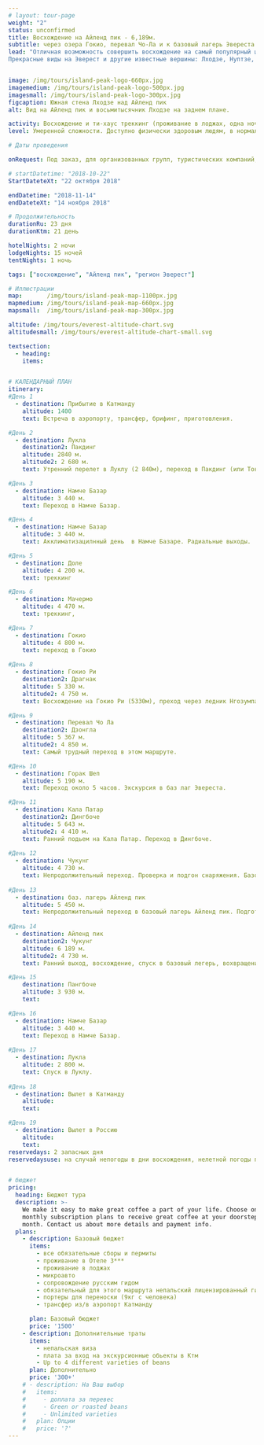 ```yaml
---
# layout: tour-page
weight: "2"
status: unconfirmed
title: Восхождение на Айленд пик - 6,189м.
subtitle: через озера Гокио, перевал Чо-Ла и к базовый лагерь Эвереста
lead: "Отличная возможность совершить восхождение на самый популярный шеститысячник непальских Гималаев и посетить базовый лагерь Эвереста. Этот тур подойдет и тем, кто совершает восхождение впервые, и тем, кто уже имеет горный опыт обращения с кошками, веревкой и ледорубом.
Прекрасные виды на Эверест и другие известные вершины: Лходзе, Нуптзе, Ама Даблам, Канг Тенга, Тхамсерка, Пумори…."


image: /img/tours/island-peak-logo-660px.jpg
imagemedium: /img/tours/island-peak-logo-500px.jpg
imagesmall: /img/tours/island-peak-logo-300px.jpg
figcaption: Южная стена Лходзе над Айленд пик
alt: Вид на Айленд пик и восьмитысячник Лходзе на заднем плане.

activity: Восхождение и ти-хаус треккинг (проживание в лоджах, одна ночь в палатках)
level: Умеренной сложности. Доступно физически здоровым людям, в нормальной физической форме. Специальной подготовки не требуется.

# Даты проведения

onRequest: Под заказ, для организованных групп, туристических компаний, клубов.

# startDatetime: "2018-10-22"
StartDateteXt: "22 октября 2018"

endDatetime: "2018-11-14"
endDateteXt: "14 ноября 2018"

# Продолжительность
durationRu: 23 дня
durationKtm: 21 день

hotelNights: 2 ночи
lodgeNights: 15 ночей
tentNights: 1 ночь

tags: ["восхождение", "Айленд пик", "регион Эверест"]

# Иллюстрации
map:       /img/tours/island-peak-map-1100px.jpg
mapmedium: /img/tours/island-peak-map-660px.jpg
mapsmall:  /img/tours/island-peak-map-300px.jpg

altitude: /img/tours/everest-altitude-chart.svg
altitudesmall: /img/tours/everest-altitude-chart-small.svg

textsection:
  - heading: 
    items:


# КАЛЕНДАРНЫЙ ПЛАН
itinerary:
#День 1
  - destination: Прибытие в Катманду
    altitude: 1400
    text: Встреча в аэропорту, трансфер, брифинг, приготовления.

#День 2
  - destination: Лукла 
    destination2: Пакдинг
    altitude: 2840 м.
    altitude2: 2 680 м.
    text: Утренний перелет в Луклу (2 840м), переход в Пакдинг (или Токток (2 760м) или Монджо, в зависимости, темпа движения комфортного для участников.

#День 3
  - destination: Намче Базар
    altitude: 3 440 м.
    text: Переход в Намче Базар.

#День 4
  - destination: Намче Базар
    altitude: 3 440 м.
    text: Акклиматизацилнный день  в Намче Базаре. Радиальные выходы.

#День 5
  - destination: Доле
    altitude: 4 200 м.
    text: треккинг

#День 6
  - destination: Мачермо
    altitude: 4 470 м.
    text: треккинг,

#День 7
  - destination: Гокио
    altitude: 4 800 м.
    text: переход в Гокио
   
#День 8
  - destination: Гокио Ри
    destination2: Драгнак
    altitude: 5 330 м.
    altitude2: 4 750 м.
    text: Восхождение на Гокио Ри (5330м), преход через ледник Нгозумпа в Драгнаг (4750 м)

#День 9
  - destination: Перевал Чо Ла
    destination2: Дзонгла
    altitude: 5 367 м.
    altitude2: 4 850 м.
    text: Самый трудный переход в этом маршруте.

#День 10   
  - destination: Горак Шеп
    altitude: 5 190 м.
    text: Переход около 5 часов. Экскурсия в баз лаг Эвереста.

#День 11
  - destination: Кала Патар 
    destination2: Дингбоче
    altitude: 5 643 м. 
    altitude2: 4 410 м.
    text: Ранний подьем на Кала Патар. Переход в Дингбоче.
   
#День 12
  - destination: Чукунг
    altitude: 4 730 м.
    text: Непродолжительный переход. Проверка и подгон снаряжения. Базовая тренировка.
    
#День 13
  - destination: баз. лагерь Айленд пик
    altitude: 5 450 м.
    text: Непродолжительный переход в базовый лагерь Айленд пик. Подготовка к восхождению.
    
#День 14
  - destination: Айленд пик
    destination2: Чукунг
    altitude: 6 189 м.
    altitude2: 4 730 м.
    text: Ранний выход, восхождение, спуск в базовый легерь, вохвращение в Чукунг.

#День 15
    destination: Пангбоче
    altitude: 3 930 м.
    text: 

#День 16
  - destination: Намче Базар
    altitude: 3 440 м.
    text: Переход в Намче Базар.
    
#День 17
  - destination: Лукла
    altitude: 2 800 м.
    text: Спуск в Луклу.
    
#День 18
  - destination: Вылет в Катманду
    altitude: 
    text: 

#День 19
  - destination: Вылет в Россию
    altitude: 
    text: 
reservedays: 2 запасных дня
reservedaysuse: на случай непогоды в дни восхождения, нелетной погоды при вылете из Луклы, непредвиденных обстоятельств.


# бюджет
pricing:
  heading: Бюджет тура
  description: >-
    We make it easy to make great coffee a part of your life. Choose one of our
    monthly subscription plans to receive great coffee at your doorstep each
    month. Contact us about more details and payment info.
  plans:
    - description: Базовый бюджет
      items:
        - все обязательные сборы и пермиты
        - проживание в Отеле 3***
        - проживание в лоджах
        - микроавто 
        - сопровождение русским гидом
        - обязательный для этого маршрута непальский лицензированный гид
        - портеры для переноски (9кг с человека)
        - трансфер из/в аэропорт Катманду

      plan: Базовый бюджет
      price: '1500'
    - description: Дополнительные траты
      items:
        - непальская виза
        - плата за вход на экскурсионные обьекты в Ктм
        - Up to 4 different varieties of beans
      plan: Дополнительно
      price: '300+'
    # - description: На Ваш выбор
    #   items:
    #     - доплата за перевес
    #     - Green or roasted beans
    #     - Unlimited varieties
    #   plan: Опции
    #   price: '?'
---
```


